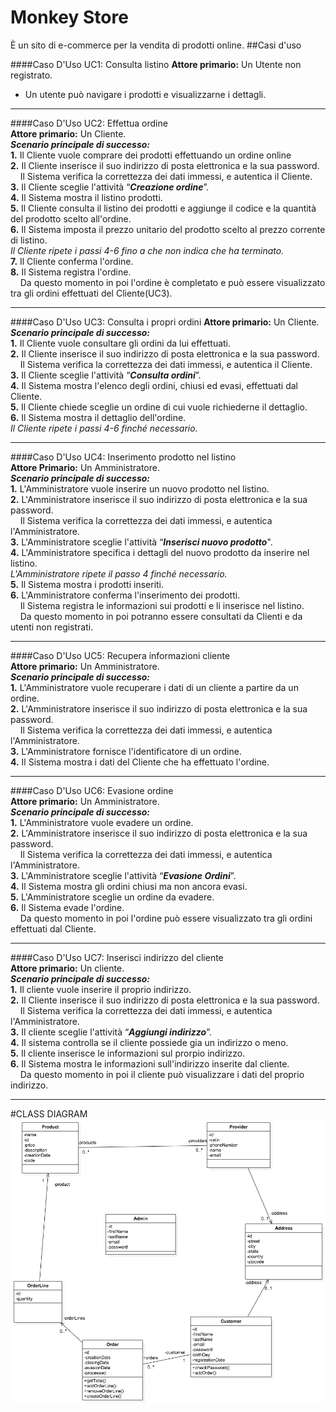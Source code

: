 # Monkey Store
È un sito di e-commerce per la vendita di prodotti online.
##Casi d'uso

####Caso D'Uso UC1: Consulta listino
**Attore primario:** Un Utente non registrato.  
+ Un utente può navigare i prodotti e visualizzarne i dettagli.  

_ _ _ _ _
####Caso D'Uso UC2: Effettua ordine  
**Attore primario:** Un Cliente.  
**_Scenario principale di successo:_**  
**1.** Il Cliente vuole comprare dei prodotti effettuando un ordine online  
**2.** Il Cliente inserisce il suo indirizzo di posta elettronica e la sua password.  
&nbsp;&nbsp;&nbsp;&nbsp;Il Sistema verifica la correttezza dei dati immessi, e autentica il Cliente.   
**3.** Il Cliente sceglie l'attività “**_Creazione ordine_**”.  
**4.** Il Sistema mostra il listino prodotti.  
**5.** Il Cliente consulta il listino dei prodotti e aggiunge il codice e la quantità del prodotto scelto all'ordine.  
**6.** Il Sistema imposta il prezzo unitario del prodotto scelto al prezzo corrente di listino.  
_Il Cliente ripete i passi 4-6 fino a che non indica che ha terminato._  
**7.** Il Cliente conferma l'ordine.  
**8.** Il Sistema registra l'ordine.  
&nbsp;&nbsp;&nbsp;&nbsp;Da questo momento in poi l'ordine è completato e può essere visualizzato tra gli ordini  effettuati del Cliente(UC3). 

_ _ _ _ _
####Caso D'Uso UC3: Consulta i propri ordini 
**Attore primario:** Un Cliente.   
**_Scenario principale di successo:_**  
**1.** Il Cliente vuole consultare gli ordini da lui effettuati.  
**2.** Il Cliente inserisce il suo indirizzo di posta elettronica e la sua password.  
&nbsp;&nbsp;&nbsp;&nbsp;Il Sistema verifica la correttezza dei dati immessi, e autentica il Cliente.  
**3.** Il Cliente sceglie l'attività “**_Consulta ordini_**”.  
**4.** Il Sistema mostra l'elenco degli ordini, chiusi ed evasi, effettuati dal Cliente.  
**5.** Il Cliente chiede sceglie un ordine di cui vuole richiederne il dettaglio.  
**6.** Il Sistema mostra il dettaglio dell'ordine.  
_Il Cliente ripete i passi 4-6 finché necessario._  

_ _ _ _ _
####Caso D'Uso UC4: Inserimento prodotto nel listino  
**Attore Primario:** Un Amministratore.  
**_Scenario principale di successo:_**  
**1.** L'Amministratore vuole inserire un nuovo prodotto nel listino.  
**2.** L'Amministratore inserisce il suo indirizzo di posta elettronica e la sua password.  
&nbsp;&nbsp;&nbsp;&nbsp;Il Sistema verifica la correttezza dei dati immessi, e autentica l'Amministratore.  
**3.** L'Amministratore sceglie l'attività “**_Inserisci nuovo prodotto_**".  
**4.** L'Amministratore specifica i dettagli del nuovo prodotto da inserire nel listino.   
_L'Amministratore ripete il passo 4 finché necessario._  
**5.** Il Sistema mostra i prodotti inseriti.  
**6.** L'Amministratore conferma l'inserimento dei prodotti.  
&nbsp;&nbsp;&nbsp;&nbsp;Il Sistema registra le informazioni sui prodotti e li inserisce nel listino.  
&nbsp;&nbsp;&nbsp;&nbsp;Da questo momento in poi potranno essere consultati da Clienti e da utenti non registrati.

_ _ _ _ _
####Caso D'Uso UC5: Recupera informazioni cliente  
**Attore primario:** Un Amministratore.  
**_Scenario principale di successo:_**  
**1.** L'Amministratore vuole recuperare i dati di un cliente a partire da un ordine.  
**2.** L'Amministratore inserisce il suo indirizzo di posta elettronica e la sua password.  
&nbsp;&nbsp;&nbsp;&nbsp;Il Sistema verifica la correttezza dei dati immessi, e autentica l'Amministratore.  
**3.** L'Amministratore fornisce l'identificatore di un ordine.  
**4.** Il Sistema mostra i dati del Cliente che ha effettuato l'ordine.  

_ _ _ _ _
####Caso D'Uso UC6: Evasione ordine  
**Attore primario:** Un Amministratore.  
**_Scenario principale di successo:_**  
**1.** L'Amministratore vuole evadere un ordine.  
**2.** L'Amministratore inserisce il suo indirizzo di posta elettronica e la sua password.  
&nbsp;&nbsp;&nbsp;&nbsp;Il Sistema verifica la correttezza dei dati immessi, e autentica l'Amministratore.  
**3.** L'Amministratore sceglie l'attività “**_Evasione Ordini_**”.  
**4.** Il Sistema mostra gli ordini chiusi ma non ancora evasi.  
**5.** L'Amministratore sceglie un ordine da evadere.  
**6.** Il Sistema evade l'ordine.  
&nbsp;&nbsp;&nbsp;&nbsp;Da questo momento in poi l'ordine può essere visualizzato tra gli ordini effettuati dal Cliente. 

_ _ _ _ _
####Caso D'Uso UC7: Inserisci indirizzo del cliente  
**Attore primario:** Un cliente.  
**_Scenario principale di successo:_**  
**1.** Il cliente vuole inserire il proprio indirizzo.    
**2.** Il Cliente inserisce il suo indirizzo di posta elettronica e la sua password.  
&nbsp;&nbsp;&nbsp;&nbsp;Il Sistema verifica la correttezza dei dati immessi, e autentica l'Amministratore.  
**3.** Il cliente sceglie l'attività “**_Aggiungi indirizzo_**”.  
**4.** Il sistema controlla se il cliente possiede gia un indirizzo o meno.  
**5.** Il cliente inserisce le informazioni sul prorpio indirizzo.  
**6.** Il Sistema mostra le informazioni sull'indirizzo inserite dal cliente.   
&nbsp;&nbsp;&nbsp;&nbsp;Da questo momento in poi il cliente può visualizzare i dati del proprio indirizzo. 

_ _ _ _ _
#CLASS DIAGRAM    
![Alt text](/Main.jpg)
